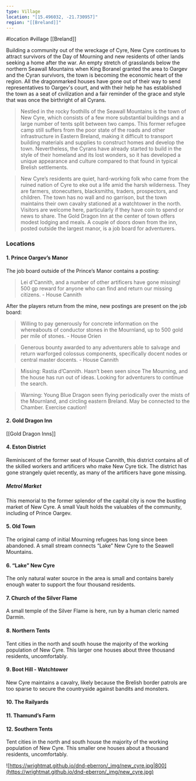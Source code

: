 ```yaml
---
type: Village
location: "[15.496032, -21.730957]"
region: "[[Breland]]"
---
```

 #location #village [[Breland]]

Building a community out of the wreckage of Cyre, New Cyre continues to attract survivors of the Day of Mourning and new residents of other lands seeking a home after the war. An empty stretch of grasslands below the northern Seawall Mountains when King Boranel granted the area to Oargev and the Cyran survivors, the town is becoming the economic heart of the region. All the dragonmarked houses have gone out of their way to send representatives to Oargev's court, and with their help he has established the town as a seat of civilization and a fair reminder of the grace and style that was once the birthright of all Cyrans.

> Nestled in the rocky foothills of the Seawall Mountains is the town of New Cyre, which consists of a few more substantial buildings and a large number of tents split between two camps. This former refugee camp still suffers from the poor state of the roads and other infrastructure in Eastern Breland, making it difficult to transport building materials and supplies to construct homes and develop the town. Nevertheless, the Cyrans have already started to build in the style of their homeland and its lost wonders, so it has developed a unique appearance and culture compared to that found in typical Brelish settlements.

> New Cyre’s residents are quiet, hard-working folk who came from the ruined nation of Cyre to eke out a life amid the harsh wilderness. They are farmers, stonecutters, blacksmiths, traders, prospectors, and children. The town has no wall and no garrison, but the town maintains their own cavalry stationed at a watchtower in the north. Visitors are welcome here, particularly if they have coin to spend or news to share. The Gold Dragon Inn at the center of town offers modest lodging and meals. A couple of doors down from the inn, posted outside the largest manor, is a job board for adventurers.

### Locations

#### 1. Prince Oargev’s Manor

The job board outside of the Prince’s Manor contains a posting:

> Lei d'Cannith, and a number of other artificers have gone missing! 500 gp reward for anyone who can find and return our missing citizens. - House Cannith

After the players return from the mine, new postings are present on the job board:

> Willing to pay generously for concrete information on the whereabouts of conductor stones in the Mournland, up to 500 gold per mile of stones. - House Orien

> Generous bounty awarded to any adventurers able to salvage and return warforged colossus components, specifically docent nodes or central master docents. - House Cannith

> Missing: Rastia d’Cannith. Hasn’t been seen since The Mourning, and the house has run out of ideas. Looking for adventurers to continue the search.

> Warning: Young Blue Dragon seen flying periodically over the mists of the Mournland, and circling eastern Breland. May be connected to the Chamber. Exercise caution!

#### 2. Gold Dragon Inn

[[Gold Dragon Inns]]

#### 4. Eston District

Reminiscent of the former seat of House Cannith, this district contains all of the skilled workers and artificers who make New Cyre tick. The district has gone strangely quiet recently, as many of the artificers have gone missing.

##### Metrol Market

This memorial to the former splendor of the capital city is now the bustling market of New Cyre. A small Vault holds the valuables of the community, including of Prince Oargev.

#### 5. Old Town

The original camp of initial Mourning refugees has long since been abandoned. A small stream connects “Lake” New Cyre to the Seawell Mountains.

#### 6. “Lake” New Cyre

The only natural water source in the area is small and contains barely enough water to support the four thousand residents.

#### 7. Church of the Silver Flame

A small temple of the Silver Flame is here, run by a human cleric named Darmin.

#### 8. Northern Tents

Tent cities in the north and south house the majority of the working population of New Cyre. This larger one houses about three thousand residents, uncomfortably.

#### 9. Boot Hill - Watchtower

New Cyre maintains a cavalry, likely because the Brelish border patrols are too sparse to secure the countryside against bandits and monsters.

#### 10. The Railyards

#### 11. Thamund’s Farm

#### 12. Southern Tents

Tent cities in the north and south house the majority of the working population of New Cyre. This smaller one houses about a thousand residents, uncomfortably.

![https://wrightmat.github.io/dnd-eberron/_img/new_cyre.jpg|800](https://wrightmat.github.io/dnd-eberron/_img/new_cyre.jpg)